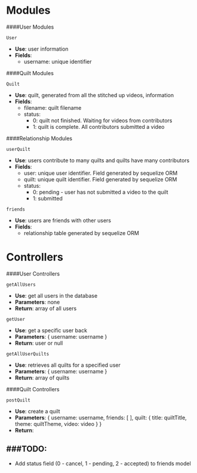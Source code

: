 # Modules #

####User Modules

`User`

* **Use**: user information
* **Fields**:
  - username: unique identifier

####Quilt Modules

`Quilt`

* **Use**: quilt, generated from all the stitched up videos, information
* **Fields**:
  - filename: quilt filename
  - status:
    - 0: quilt not finished. Waiting for videos from contributors
    - 1: quilt is complete. All contributors submitted a video

####Relationship Modules

`userQuilt`

* **Use**: users contribute to many quilts and quilts have many contributors
* **Fields**:
  - user: unique user identifier. Field generated by sequelize ORM
  - quilt: unique quilt identifier. Field generated by sequelize ORM
  - status:
    - 0: pending - user has not submitted a video to the quilt
    - 1: submitted

`friends`

* **Use**: users are friends with other users
* **Fields**:
  - relationship table generated by sequelize ORM

# Controllers #

####User Controllers

`getAllUsers`

* **Use**: get all users in the database
* **Parameters**: none
* **Return**: array of all users

`getUser`

* **Use**: get a specific user back
* **Parameters**: { username: username }
* **Return**: user or null

`getAllUserQuilts`

* **Use**: retrieves all quilts for a specified user
* **Parameters**: { username: username }
* **Return**: array of quilts

####Quilt Controllers

`postQuilt`

* **Use**: create a quilt
* **Parameters**:
  {
    username: username,
    friends: [ ],
    quilt: {
      title: quiltTitle,
      theme: quiltTheme,
      video: video
    }
  }
* **Return**:

###TODO:
-----------------------------
* Add status field (0 - cancel, 1 - pending, 2 - accepted) to friends model
